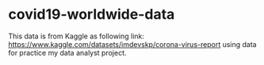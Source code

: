 # covid19-worldwide-data
This data is from Kaggle as following link: https://www.kaggle.com/datasets/imdevskp/corona-virus-report
using data for practice my data analyst project.
